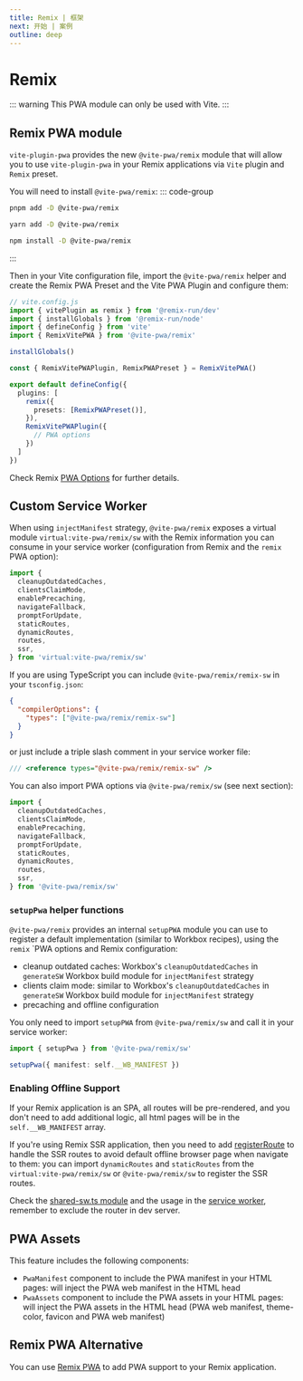 ```yaml
---
title: Remix | 框架
next: 开始 | 案例
outline: deep
---
```


# Remix

<ChangeLog />

::: warning
This PWA module can only be used with Vite.
:::

## Remix PWA module

`vite-plugin-pwa` provides the new `@vite-pwa/remix` module that will allow you to use `vite-plugin-pwa` in your Remix applications via `Vite` plugin and `Remix` preset.

You will need to install `@vite-pwa/remix`:
::: code-group
  ```bash [pnpm]
  pnpm add -D @vite-pwa/remix
  ```
  ```bash [yarn]
  yarn add -D @vite-pwa/remix
  ```
  ```bash [npm]
  npm install -D @vite-pwa/remix
  ```
:::

Then in your Vite configuration file, import the `@vite-pwa/remix` helper and create the Remix PWA Preset and the Vite PWA Plugin and configure them:
```ts
// vite.config.js
import { vitePlugin as remix } from '@remix-run/dev'
import { installGlobals } from '@remix-run/node'
import { defineConfig } from 'vite'
import { RemixVitePWA } from '@vite-pwa/remix'

installGlobals()

const { RemixVitePWAPlugin, RemixPWAPreset } = RemixVitePWA()

export default defineConfig({
  plugins: [
    remix({
      presets: [RemixPWAPreset()],
    }),
    RemixVitePWAPlugin({
      // PWA options
    })
  ]
})
```

Check Remix [PWA Options](https://github.com/vite-pwa/remix/blob/main/src/types.ts) for further details.

## Custom Service Worker

When using `injectManifest` strategy, `@vite-pwa/remix` exposes a virtual module `virtual:vite-pwa/remix/sw` with the Remix information you can consume in your service worker (configuration from Remix and the `remix` PWA option):
```ts
import {
  cleanupOutdatedCaches,
  clientsClaimMode,
  enablePrecaching,
  navigateFallback,
  promptForUpdate,
  staticRoutes,
  dynamicRoutes,
  routes,
  ssr,
} from 'virtual:vite-pwa/remix/sw'
```

If you are using TypeScript you can include `@vite-pwa/remix/remix-sw` in your `tsconfig.json`:
```json
{
  "compilerOptions": {
    "types": ["@vite-pwa/remix/remix-sw"]
  }
}
```

or just include a triple slash comment in your service worker file:
```ts
/// <reference types="@vite-pwa/remix/remix-sw" />
```

You can also import PWA options via `@vite-pwa/remix/sw` (see next section):
```ts
import {
  cleanupOutdatedCaches,
  clientsClaimMode,
  enablePrecaching,
  navigateFallback,
  promptForUpdate,
  staticRoutes,
  dynamicRoutes,
  routes,
  ssr,
} from '@vite-pwa/remix/sw'
```

### `setupPwa` helper functions

`@vite-pwa/remix` provides an internal `setupPWA` module you can use to register a default implementation (similar to Workbox recipes), using the `remix` `PWA options and Remix configuration:
- cleanup outdated caches: Workbox's `cleanupOutdatedCaches` in `generateSW` Workbox build module for `injectManifest` strategy
- clients claim mode: similar to Workbox's `cleanupOutdatedCaches` in `generateSW` Workbox build module for `injectManifest` strategy
- precaching and offline configuration

You only need to import `setupPWA` from `@vite-pwa/remix/sw` and call it in your service worker:
```ts
import { setupPwa } from '@vite-pwa/remix/sw'

setupPwa({ manifest: self.__WB_MANIFEST })
```

### Enabling Offline Support

If your Remix application is an SPA, all routes will be pre-rendered, and you don't need to add additional logic, all html pages will be in the `self.__WB_MANIFEST` array.

If you're using Remix SSR application, then you need to add [registerRoute](https://developer.chrome.com/docs/workbox/modules/workbox-routing) to handle the SSR routes to avoid default offline browser page when navigate to them: you can import `dynamicRoutes` and `staticRoutes` from the `virtual:vite-pwa/remix/sw` or `@vite-pwa/remix/sw` to register the SSR routes.

Check the [shared-sw.ts module](https://github.com/vite-pwa/remix/blob/main/examples/pwa-simple-sw/app/shared-sw.ts) and the usage in the [service worker](https://github.com/vite-pwa/remix/blob/main/examples/pwa-simple-sw/app/plain-sw.ts), remember to exclude the router in dev server.

## PWA Assets <Badge text="实验性" type="tip"/>

This feature includes the following components:
- `PwaManifest` component to include the PWA manifest in your HTML pages: will inject the PWA web manifest in the HTML head
- `PwaAssets` component to include the PWA assets in your HTML pages: will inject the PWA assets in the HTML head (PWA web manifest, theme-color, favicon and PWA web manifest)

## Remix PWA Alternative

You can use [Remix PWA](https://remix-pwa.run/) to add PWA support to your Remix application.


